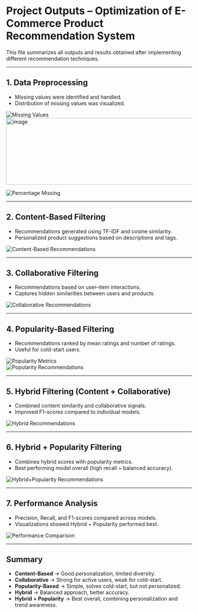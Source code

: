 # Project Outputs – Optimization of E-Commerce Product Recommendation System

This file summarizes all outputs and results obtained after implementing different recommendation techniques.  

---

## 1. Data Preprocessing
- Missing values were identified and handled.  
- Distribution of missing values was visualized.  

![Missing Values](images/missing_values.png)  
<img width="737" height="181" alt="image" src="https://github.com/user-attachments/assets/b1e977c6-1874-42ff-8821-297e4955d32b" />

![Percentage Missing](images/percentage_missing.png)  

---

## 2. Content-Based Filtering
- Recommendations generated using TF-IDF and cosine similarity.  
- Personalized product suggestions based on descriptions and tags.  

![Content-Based Recommendations](images/content_based.png)  

---

## 3. Collaborative Filtering
- Recommendations based on user–item interactions.  
- Captures hidden similarities between users and products.  

![Collaborative Recommendations](images/collaborative.png)  

---

## 4. Popularity-Based Filtering
- Recommendations ranked by mean ratings and number of ratings.  
- Useful for cold-start users.  

![Popularity Metrics](images/popularity_metrics.png)  
![Popularity Recommendations](images/popularity_recommendations.png)  

---

## 5. Hybrid Filtering (Content + Collaborative)
- Combined content similarity and collaborative signals.  
- Improved F1-scores compared to individual models.  

![Hybrid Recommendations](images/hybrid.png)  

---

## 6. Hybrid + Popularity Filtering
- Combines hybrid scores with popularity metrics.  
- Best performing model overall (high recall + balanced accuracy).  

![Hybrid+Popularity Recommendations](images/hybrid_popularity.png)  

---

## 7. Performance Analysis
- Precision, Recall, and F1-scores compared across models.  
- Visualizations showed Hybrid + Popularity performed best.  

![Performance Comparison](images/performance_comparison.png)  

---

## Summary
- **Content-Based** → Good personalization, limited diversity.  
- **Collaborative** → Strong for active users, weak for cold-start.  
- **Popularity-Based** → Simple, solves cold-start, but not personalized.  
- **Hybrid** → Balanced approach, better accuracy.  
- **Hybrid + Popularity** → Best overall, combining personalization and trend awareness.  
